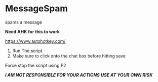 # MessageSpam
spams a message

**Need AHK for this to work**

https://www.autohotkey.com/

1. Run The script
2. Make sure to click onto the chat box before hitting save

Force stop the script using F2

***I AM NOT RESPONSIBLE FOR YOUR ACTIONS USE AT YOUR OWN RISK***
